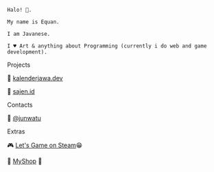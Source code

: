 
```
Halo! 👋.

My name is Equan. 

I am Javanese.

I ♥ Art & anything about Programming (currently i do web and game development).

```

Projects

🚀 [kalenderjawa.dev](https://kalenderjawa.dev)

🚀 [sajen.id](https://sajen.id)

Contacts

🎯 [@junwatu](https://twitter.com/junwatu)

Extras

🎮 [Let's Game on Steam](https://steamcommunity.com/id/pangurakan)😁

🛒 [MyShop](https://www.designbyhumans.com/shop/equan) 🙏
